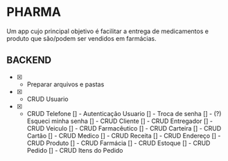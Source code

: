 # PHARMA

Um app cujo principal objetivo é facilitar a entrega de  medicamentos e produto 
que são/podem ser vendidos em farmácias.

## BACKEND

- [X] - Preparar arquivos e pastas
- [X] - CRUD Usuario
- [X] - CRUD Telefone
[] - Autenticação Usuario
[] - Troca de senha
[] - (?) Esqueci minha senha 
[] - CRUD Cliente
[] - CRUD Entregador
[] - CRUD Veiculo
[] - CRUD Farmacêutico
[] - CRUD Carteira
[] - CRUD Cartão
[] - CRUD Medico
[] - CRUD Receita
[] - CRUD Endereço
[] - CRUD Produto
[] - CRUD Farmácia
[] - CRUD Estoque
[] - CRUD Pedido
[] - CRUD Itens do Pedido